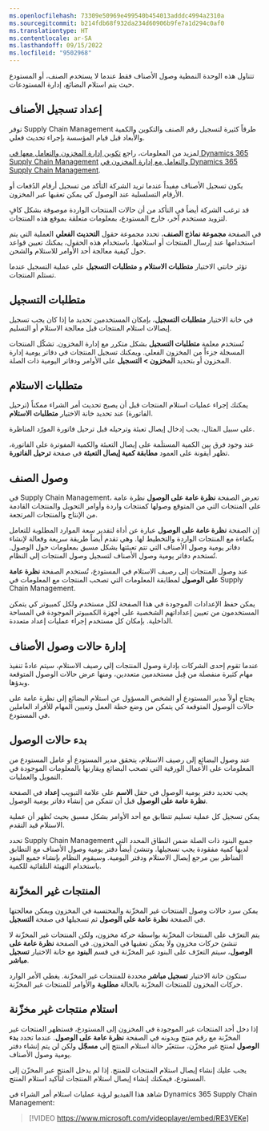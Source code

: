 ```yaml
---
ms.openlocfilehash: 73309e50969e499540b454013adddc4994a2310a
ms.sourcegitcommit: b214fdb68f932da234d60906b9fe7a1d294c0af0
ms.translationtype: HT
ms.contentlocale: ar-SA
ms.lasthandoff: 09/15/2022
ms.locfileid: "9502968"
---
```

تتناول هذه الوحدة النمطية وصول الأصناف فقط عندما لا يستخدم الصنف، أو المستودع حيث يتم استلام البضائع، إدارة المستودعات.

## <a name="item-registration-setup"></a>إعداد تسجيل الأصناف
 
توفر Supply Chain Management طرقاً كثيرة لتسجيل رقم الصنف والتكوين والكمية والأبعاد قبل قيام المؤسسة بإجراء تحديث فعلي.

لمزيد من المعلومات، راجع [تكوين إدارة المخزون والتعامل معها في  Dynamics 365 Supply Chain Management](/training/modules/configure-inventory-management-dyn365-supply-chain-mgmt/?azure-portal=true) و[التعامل مع إدارة المخزون في Dynamics 365 Supply Chain Management](/training/modules/work-warehouse-management-dyn365-supply-chain-mgmt/?azure-portal=true).

يكون تسجيل الأصناف مفيداً عندما تريد الشركة التأكد من تسجيل أرقام الدُفعات أو الأرقام التسلسلية عند الوصول كي يمكن تعقبها عبر المخزون.

قد ترغب الشركة أيضاً في التأكد من أن حالات المنتجات الواردة موصوفة بشكل كافٍ لتزويد مستخدم آخر، خارج المستودع، بمعلومات متعلقة بموقع هذه المنتجات.

في الصفحة **مجموعة نماذج الصنف‬**، تحدد مجموعة حقول **التحديث الفعلي** العملية التي يتم استخدامها عند إرسال المنتجات أو استلامها. باستخدام هذه الحقول، يمكنك تعيين قواعد حول كيفية معالجة أحد الأوامر للاستلام والشحن.

تؤثر خانتي الاختيار **متطلبات الاستلام** و **متطلبات التسجيل** على عملية التسجيل عندما تستلم المنتجات.

## <a name="registration-requirements"></a>متطلبات التسجيل

في خانة الاختيار **متطلبات التسجيل**، بإمكان المستخدمين تحديد ما إذا كان يجب تسجيل إيصالات استلام المنتجات قبل معالجة الاستلام أو التسليم.

تُستخدم معلمة **متطلبات التسجيل** بشكل متكرر مع إدارة المخزون. تشكّل المنتجات المسجلة جزءاً من المخزون الفعلي. ويمكنك تسجيل المنتجات في دفاتر يومية إدارة المخزون أو بتحديد **المخزون > التسجيل** على الأوامر ودفاتر اليومية ذات الصلة.

## <a name="receiving-requirements"></a>متطلبات الاستلام

يمكنك إجراء عمليات استلام المنتجات قبل أن يصبح تحديث أمر الشراء ممكناً (ترحيل الفاتورة) عند تحديد خانة الاختيار **متطلبات الاستلام**.

على سبيل المثال، يجب إدخال إيصال تعبئة وترحيله قبل ترحيل فاتورة المورّد المناظرة.

عند وجود فرق بين الكمية المستلَمة على إيصال التعبئة والكمية المفوترة على الفاتورة، تظهر أيقونة على العمود **مطابقة كمية إيصال التعبئة** في صفحة **ترحيل الفاتورة‬**.

## <a name="item-arrival"></a>وصول الصنف

في Supply Chain Management، تعرض الصفحة **نظرة عامة على الوصول‬** نظرة عامة على المنتجات التي من المتوقع وصولها كمنتجات واردة وأوامر التحويل والمنتجات القادمة من الإنتاج والمنتجات المرتجعة.

إن الصفحة **نظرة عامة على الوصول** عبارة عن أداة لتقدير سعة الموارد المطلوبة للتعامل بكفاءة مع المنتجات الواردة والتخطيط لها. وهي تقدم أيضاً طريقة سريعة وفعالة لإنشاء دفاتر يومية وصول الأصناف التي تتم تعبئتها بشكل مسبق بمعلومات حول الوصول. تُستخدم دفاتر يومية وصول الأصناف لتسجيل وصول المنتجات إلى النظام.

عند وصول المنتجات إلى رصيف الاستلام في المستودع، تُستخدم الصفحة **نظرة عامة على الوصول**‬ لمطابقة المعلومات التي تصحب المنتجات مع المعلومات في Supply Chain Management.

يمكن حفظ الإعدادات الموجودة في هذا الصفحة لكل مستخدم ولكل كمبيوتر كي يتمكن المستخدمون من تعيين إعداداتهم الشخصية على أجهزة الكمبيوتر الموجودة في المساحة الداخلية. بإمكان كل مستخدم إجراء عمليات إعداد متعددة.

## <a name="managing-item-arrivals"></a>إدارة حالات وصول الأصناف

عندما تقوم إحدى الشركات بإدارة وصول المنتجات إلى رصيف الاستلام، سيتم عادةً تنفيذ مهام كثيرة منفصلة من قِبل مستخدمين متعددين، ومنها عرض حالات الوصول المتوقعة وبدؤها.

يحتاج أولاً مدير المستودع أو الشخص المسؤول عن استلام البضائع إلى نظرة عامة على حالات الوصول المتوقعة كي يتمكن من وضع خطة العمل وتعيين المهام للأفراد العاملين في المستودع.

## <a name="start-arrivals"></a>بدء حالات الوصول

عند وصول البضائع إلى رصيف الاستلام، يتحقق مدير المستودع أو عامل المستودع من المعلومات على الأعمال الورقية التي تصحب البضائع ويقارنها بالمعلومات الموجودة في التمويل والعمليات.

يجب تحديد دفتر يومية الوصول في حقل **الاسم** على علامة التبويب **إعداد** في الصفحة **نظرة عامة على الوصول** قبل أن تتمكن من إنشاء دفاتر يومية الوصول.

يمكن تسجيل كل عملية تسليم تتطابق مع أحد الأوامر بشكل مسبق بحيث تُظهر أن عملية الاستلام قيد التقدم.

تحدد Supply Chain Management جميع البنود ذات الصلة ضمن النطاق المحدد التي لديها كمية مفقودة يجب تسجيلها. وتنشئ أيضاً دفتر يومية وصول الأصناف مع التطابق المناظر بين مرجع إيصال الاستلام ودفتر اليومية. وسيقوم النظام بإنشاء جميع البنود باستخدام التهيئة التلقائية للكمية.

## <a name="not-stocked-products"></a>المنتجات غير المخزّنة

يمكن سرد حالات وصول المنتجات غير المخزّنة والمحتسبة في المخزون ويمكن معالجتها في الصفحة **نظرة عامة على الوصول** ثم تسجيلها في صفحة **التسجيل**.

يتم التعرّف على المنتجات المخزّنة بواسطة حركة مخزون، ولكن المنتجات غير المخزّنة لا تنشئ حركات مخزون ولا يمكن تعقبها في المخزون. في الصفحة **نظرة عامة على الوصول**، سيتم التعرّف على البنود غير المخزّنة في قسم **البنود** مع خانة الاختيار **تسجيل مباشر**.

ستكون خانة الاختيار **تسجيل مباشر** محددة للمنتجات غير المخزّنة. يغطي الأمر الوارد حركات المخزون للمنتجات المخزّنة بالحالة **مطلوبة** والأوامر للمنتجات غير المخزّنة.

## <a name="receiving-not-stocked-products"></a>استلام منتجات غير مخزّنة

إذا دخل أحد المنتجات غير الموجودة في المخزون إلى المستودع، فستظهر المنتجات غير المخزّنة مع رقم منتج وبدونه في الصفحة **نظرة عامة على الوصول**. عندما تحدد **بدء الوصول** لمنتج غير مخزّن، ستتغيّر حالة استلام المنتج إلى **مسجّل** ولكن لن يتم إنشاء دفتر يومية وصول الأصناف.

يجب عليك إنشاء إيصال استلام المنتجات للمنتج. إذا لم يدخل المنتج عبر المخزّن إلى المستودع، فيمكنك إنشاء إيصال استلام المنتجات لتأكيد استلام المنتج. 

شاهد هذا الفيديو لرؤية عمليات استلام أمر الشراء في Dynamics 365 Supply Chain Management:

> [!VIDEO https://www.microsoft.com/videoplayer/embed/RE3VEKe]

